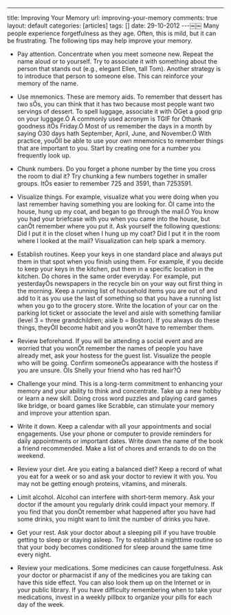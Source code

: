 ---
title: Improving Your Memory
url: improving-your-memory
comments: true
layout: default
categories: [articles]
tags: []
date: 29-10-2012
---￼￼
Many people experience forgetfulness as they age.  Often, this is mild, but it can be frustrating.    The following tips may help improve your memory.
* Pay attention.  Concentrate when you meet someone new.  Repeat the name aloud or to yourself. Try to associate it with something about the person that stands out (e.g., elegant Ellen, tall Tom).  Another strategy is to introduce that person to someone else. This can reinforce your memory of the name.

* Use mnemonics.  These are memory aids.   To remember that dessert has two sÕs, you can think that it has two because most people want two servings of dessert.  To spell luggage, associate it with ÒGet a good grip on your luggage.Ó  A commonly used acronym is TGIF for Òthank goodness itÕs Friday.Ó  Most of us remember the days in a month by saying Ò30 days hath September, April, June, and November.Ó  With practice, youÕll be able to use your own mnemonics to remember things that are important to you.   Start by creating one for a number you frequently look up.

* Chunk numbers.  Do you forget a phone number by the time you cross the room to dial it?  Try chunking a few numbers together in smaller groups.  ItÕs easier to remember 725 and 3591, than 7253591. 

* Visualize things.  For example, visualize what you were doing when you last remember having something you are looking for.  ÒI came into the house, hung up my coat, and began to go through the mail.Ó  You know you had your briefcase with you when you came into the house, but canÕt remember where you put it.  Ask yourself the following questions: Did I put it in the closet when I hung up my coat?  Did I put it in the room where I looked at the mail?  Visualization can help spark a memory.

* Establish routines.  Keep your keys in one standard place and always put them in that spot when you finish using them.  For example, if you decide to keep your keys in the kitchen, put them in a specific location in the kitchen.  Do chores in the same order everyday.  For example, put yesterdayÕs newspapers in the recycle bin on your way out first thing in the morning.  Keep a running list of household items you are out of and add to it as you use the last of something so that you have a running list when you go to the grocery store.  Write the location of your car on the parking lot ticket or associate the level and aisle with something familiar (level 3 = three grandchildren; aisle b = Boston).  If you always do these things, theyÕll become habit and you wonÕt have to remember them.

* Review beforehand.  If you will be attending a social event and are worried that you wonÕt remember the names of people you have already met, ask your hostess for the guest list.  Visualize the people who will be going.  Confirm someoneÕs appearance with the hostess if you are unsure.  ÒIs Shelly your friend who has red hair?Ó  

* Challenge your mind.  This is a long-term commitment to enhancing your memory and your ability to think and concentrate.  Take up a new hobby or learn a new skill. Doing cross word puzzles and playing card games like bridge, or board games like Scrabble, can stimulate your memory and improve your attention span.  

* Write it down.  Keep a calendar with all your appointments and social engagements. Use your phone or computer to provide reminders for daily appointments or important dates. Write down the name of the book a friend recommended.  Make a list of chores and errands to do on the weekend.  

* Review your diet.  Are you eating a balanced diet?  Keep a record of what you eat for a week or so and ask your doctor to review it with you.  You may not be getting enough proteins, vitamins, and minerals.

* Limit alcohol.  Alcohol can interfere with short-term memory.  Ask your doctor if the amount you regularly drink could impact your memory.  If you find that you donÕt remember what happened after you have had some drinks, you might want to limit the number of drinks you have.

* Get your rest.  Ask your doctor about a sleeping pill if you have trouble getting to sleep or staying asleep.  Try to establish a nighttime routine so that your body becomes conditioned for sleep around the same time every night. 
 
* Review your medications.  Some medicines can cause forgetfulness.  Ask your doctor or pharmacist if any of the medicines you are taking can have this side effect.  You can also look them up on the Internet or in your public library.  If you have difficulty remembering when to take your medications, invest in a weekly pillbox to organize your pills for each day of the week.